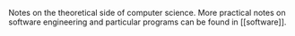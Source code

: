 Notes on the theoretical side of computer science. More practical notes on software engineering and particular programs can be found in [[software]].